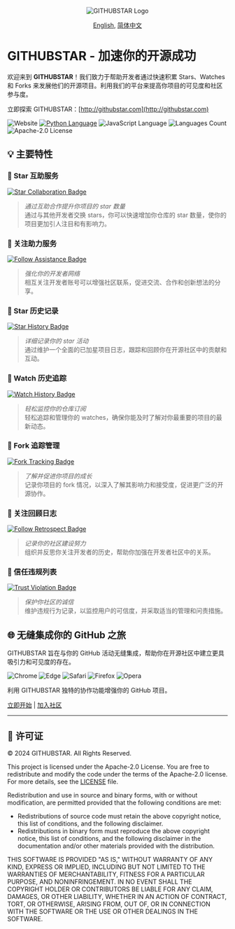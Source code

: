 <div align="center">

![GITHUBSTAR Logo](https://cdn.jsdelivr.net/gh/gogithubstar/githubstar@main/assets/images/logo.svg)

[English](README.md), [简体中文](README.zh-CN.md)

</div>

# GITHUBSTAR - 加速你的开源成功

欢迎来到 **GITHUBSTAR**！我们致力于帮助开发者通过快速积累 Stars、Watches 和 Forks 来发展他们的开源项目。利用我们的平台来提高你项目的可见度和社区参与度。

立即探索 GITHUBSTAR：[http://githubstar.com](http://githubstar.com)

![Website](https://img.shields.io/website?up_message=Available&url=http%3A%2F%2Fgithub.com%3Futm_source%3Dgithub&color=green)
[![Python Language](https://img.shields.io/badge/Python-3776AB.svg?&style=flat&logo=python&logoColor=white)](https://www.python.org)
![JavaScript Language](https://img.shields.io/badge/JavaScript-F7DF1E.svg?style=flat&logo=javascript&logoColor=black)
![Languages Count](https://img.shields.io/badge/languages-9-red)
![Apache-2.0 License](https://img.shields.io/badge/License-Apache--2.0-blue)

## 💡 主要特性

### 🌟 Star 互助服务
[![Star Collaboration Badge](https://img.shields.io/badge/Star_Collaboration-Mutual_Benefit-orange)](http://githubstar.com/zh-CN/reciprocal-stars)
> _通过互助合作提升你项目的 star 数量_  
通过与其他开发者交换 stars，你可以快速增加你仓库的 star 数量，使你的项目更加引人注目和有影响力。

### 👥 关注助力服务
[![Follow Assistance Badge](https://img.shields.io/badge/Follow_Assistance-Stronger_Connections-yellow)](http://githubstar.com/zh-CN/reciprocal-follows)
> _强化你的开发者网络_  
相互关注开发者账号可以增强社区联系，促进交流、合作和创新想法的分享。

### 📝 Star 历史记录
[![Star History Badge](https://img.shields.io/badge/Star_History-Track_Your_Impact-blue)](http://githubstar.com/zh-CN/star-history)
> _详细记录你的 star 活动_  
通过维护一个全面的已加星项目日志，跟踪和回顾你在开源社区中的贡献和互动。

### 👀 Watch 历史追踪
[![Watch History Badge](https://img.shields.io/badge/Watch_History-Manage_Subscriptions-green)](http://githubstar.com/zh-CN/watch-history)
> _轻松监控你的仓库订阅_  
轻松追踪和管理你的 watches，确保你能及时了解对你最重要的项目的最新动态。

### 🍴 Fork 追踪管理
[![Fork Tracking Badge](https://img.shields.io/badge/Fork_Tracking-Promote_Collaboration-red)](http://githubstar.com/zh-CN/fork-history)
> _了解并促进你项目的成长_  
记录你项目的 fork 情况，以深入了解其影响力和接受度，促进更广泛的开源协作。

### 📜 关注回顾日志
[![Follow Retrospect Badge](https://img.shields.io/badge/Follow_Retrospect-Deepen_Connections-purple)](http://githubstar.com/zh-CN/follow-history)
> _记录你的社区建设努力_  
组织并反思你关注开发者的历史，帮助你加强在开发者社区中的关系。

### 🚫 信任违规列表
[![Trust Violation Badge](https://img.shields.io/badge/Trust_Violation-Monitor_Credibility-black)](http://githubstar.com/zh-CN/block-list)
> _保护你社区的诚信_  
维护违规行为记录，以监控用户的可信度，并采取适当的管理和问责措施。

## 🌐 无缝集成你的 GitHub 之旅

GITHUBSTAR 旨在与你的 GitHub 活动无缝集成，帮助你在开源社区中建立更具吸引力和可见度的存在。

![Chrome](https://img.shields.io/badge/Chrome-Supported-brightgreen.svg?&style=flat&logo=Google-Chrome&logoColor=white)
![Edge](https://img.shields.io/badge/Edge-Supported-green.svg?&style=flat&logo=Microsoft-Edge&logoColor=white)
![Safari](https://img.shields.io/badge/Safari-Supported-blue.svg?&style=flat&logo=Safari&logoColor=white)
![Firefox](https://img.shields.io/badge/Firefox-Supported-orange.svg?&style=flat&logo=Firefox-Browser&logoColor=white)
![Opera](https://img.shields.io/badge/Opera-Supported-red.svg?&style=flat&logo=Opera&logoColor=white)

利用 GITHUBSTAR 独特的协作功能增强你的 GitHub 项目。

[立即开始](http://githubstar.com) | [加入社区](https://github.com/gogithubstar/githubstar)

---

## 📑 许可证

© 2024 GITHUBSTAR. All Rights Reserved.

This project is licensed under the Apache-2.0 License. You are free to redistribute and modify the code under the terms of the Apache-2.0 license. For more details, see the [LICENSE](https://github.com/gogithubstar/githubstar/blob/main/LICENSE) file.

Redistribution and use in source and binary forms, with or without modification, are permitted provided that the following conditions are met:

- Redistributions of source code must retain the above copyright notice, this list of conditions, and the following disclaimer.
- Redistributions in binary form must reproduce the above copyright notice, this list of conditions, and the following disclaimer in the documentation and/or other materials provided with the distribution.

THIS SOFTWARE IS PROVIDED "AS IS," WITHOUT WARRANTY OF ANY KIND, EXPRESS OR IMPLIED, INCLUDING BUT NOT LIMITED TO THE WARRANTIES OF MERCHANTABILITY, FITNESS FOR A PARTICULAR PURPOSE, AND NONINFRINGEMENT. IN NO EVENT SHALL THE COPYRIGHT HOLDER OR CONTRIBUTORS BE LIABLE FOR ANY CLAIM, DAMAGES, OR OTHER LIABILITY, WHETHER IN AN ACTION OF CONTRACT, TORT, OR OTHERWISE, ARISING FROM, OUT OF, OR IN CONNECTION WITH THE SOFTWARE OR THE USE OR OTHER DEALINGS IN THE SOFTWARE.

